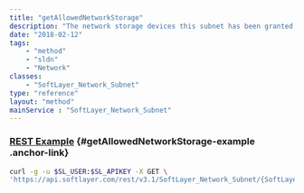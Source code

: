 ```yaml
---
title: "getAllowedNetworkStorage"
description: "The network storage devices this subnet has been granted access to."
date: "2018-02-12"
tags:
    - "method"
    - "sldn"
    - "Network"
classes:
    - "SoftLayer_Network_Subnet"
type: "reference"
layout: "method"
mainService : "SoftLayer_Network_Subnet"
---
```


### [REST Example](#getAllowedNetworkStorage-example) <a href="/article/rest/"><i class="fas fa-question"></i></a> {#getAllowedNetworkStorage-example .anchor-link} 
```bash
curl -g -u $SL_USER:$SL_APIKEY -X GET \
'https://api.softlayer.com/rest/v3.1/SoftLayer_Network_Subnet/{SoftLayer_Network_SubnetID}/getAllowedNetworkStorage'
```
